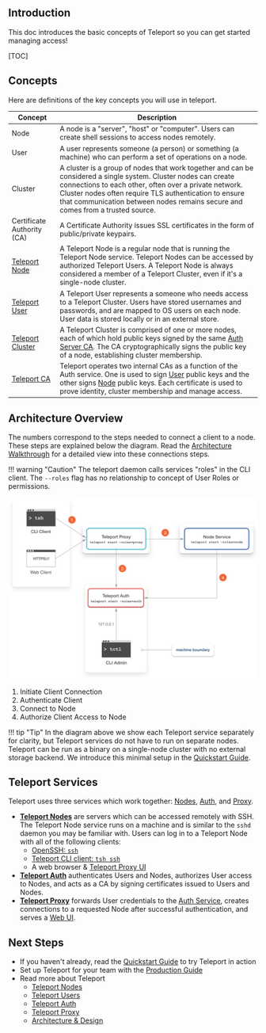 ## Introduction

This doc introduces the basic concepts of Teleport so you can get started managing access!

[TOC]

## Concepts

Here are definitions of the key concepts you will use in teleport.

|Concept                  | Description
|------------------|------------
| Node             | A node is a "server", "host" or "computer". Users can create shell sessions to access nodes remotely. 
| User             | A user represents someone (a person) or something (a machine) who can perform a set of operations on a node.
| Cluster          | A cluster is a group of nodes that work together and can be considered a single system. Cluster nodes can create connections to each other, often over a private network. Cluster nodes often require TLS authentication to ensure that communication between nodes remains secure and comes from a trusted source. 
| Certificate Authority (CA) | A Certificate Authority issues SSL certificates in the form of public/private keypairs. 
| [Teleport Node](./nodes)    | A Teleport Node is a regular node that is running the Teleport Node service. Teleport Nodes can be accessed by authorized Teleport Users. A Teleport Node is always considered a member of a Teleport Cluster, even if it's a single-node cluster.
| [Teleport User](./users)    | A Teleport User represents a someone who needs access to a Teleport Cluster. Users have stored usernames and passwords, and are mapped to OS users on each node. User data is stored locally or in an external store.
| [Teleport Cluster](./nodes/#clusters) | A Teleport Cluster is comprised of one or more nodes, each of which hold public keys signed by the same [Auth Server CA](./auth). The CA cryptographically signs the public key of a node, establishing cluster membership.
| [Teleport CA](./authentication) | Teleport operates two internal CAs as a function of the Auth service. One is used to sign [User](./users) public keys and the other signs [Node](./nodes) public keys. Each certificate is used to prove identity, cluster membership and manage access. 

## Architecture Overview

The numbers correspond to the steps needed to connect a client to a node. These steps are explained below the diagram. Read the [Architecture Walkthrough](./architecture/#architecture-walkthrough) for a detailed view into these connections steps.

!!! warning "Caution"
    The teleport daemon calls services "roles" in the CLI client. The `--roles` flag has no relationship to concept of User Roles or permissions.

![Teleport Overview](../img/overview.svg)

1. Initiate Client Connection
2. Authenticate Client
3. Connect to Node
4. Authorize Client Access to Node

!!! tip "Tip"
    In the diagram above we show each Teleport service separately for clarity, but Teleport services do not have to run on separate nodes. Teleport can be run as a binary on a single-node cluster with no external storage backend. We introduce this minimal setup in the [Quickstart Guide](../guides/quickstart).

## Teleport Services

Teleport uses three services which work together: [Nodes](./nodes), [Auth](./authentication), and [Proxy](./proxy).

* [**Teleport Nodes**](./nodes) are servers which can be accessed remotely with SSH. The Teleport Node service runs on a machine and is similar to the `sshd` daemon you may be familiar with. Users can log in to a Teleport Node with all of the following clients:
    * [OpenSSH: `ssh`](../guides/openssh)
    * [Teleport CLI client: `tsh ssh`](../cli-docs/#tsh-ssh)
    * A web browser & [Teleport Proxy UI](./proxy/#web-to-ssh-proxy)
* [**Teleport Auth**](./authentication) authenticates Users and Nodes, authorizes User access to Nodes, and acts as a CA by signing certificates issued to Users and Nodes.
* [**Teleport Proxy**](./proxy) forwards User credentials to the [Auth Service](../authentication), creates connections to a requested Node after successful authentication, and serves a [Web UI](../proxy/#web-to-ssh-proxy).

## Next Steps

* If you haven't already, read the [Quickstart Guide](./guides/quickstart) to try Teleport in action
* Set up Teleport for your team with the [Production Guide](./guides/production)
* Read more about Teleport
    * [Teleport Nodes](./nodes)
    * [Teleport Users](./users)
    * [Teleport Auth](./authentication)
    * [Teleport Proxy](./proxy)
    * [Architecture & Design](./architecture)
